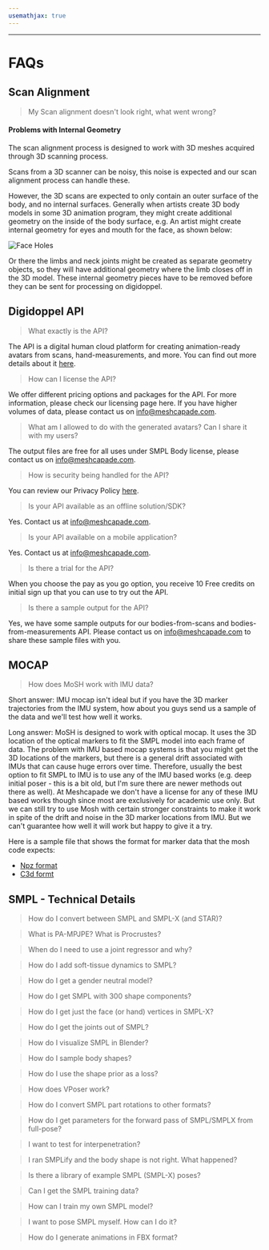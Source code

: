 ```yaml
---
usemathjax: true
---
```


___
# FAQs

## Scan Alignment

>  My Scan alignment doesn't look right, what went wrong?

#### Problems with Internal Geometry


The scan alignment process is designed to work with 3D meshes acquired through 3D scanning process. 

Scans from a 3D scanner can be noisy, this noise is expected and our scan alignment process can handle these. 

However, the 3D scans are expected to only contain an outer surface of the body, and no internal surfaces. Generally when artists create 3D body models in some 3D animation program, they might create additional geometry on the inside of the body surface, e.g.
An artist might create internal geometry for eyes and mouth for the face, as shown below:

![Face Holes](https://digidoppel.com/img/yes-no.png)

Or there the limbs and neck joints might be created as separate geometry objects, so they will have additional geometry where the limb closes off in the 3D model. 
These internal geometry pieces have to be removed before they can be sent for processing on digidoppel.

## Digidoppel API

> What exactly is the API?

The API is a digital human cloud platform for creating animation-ready avatars from scans, hand-measurements, and more. You can find out more details about it [here](https://meshcapade.com/infopages/api.html).

> How can I license the API?

We offer different pricing options and packages for the API. For more information, please check our licensing page here. If you have higher volumes of data, please contact us on info@meshcapade.com.

> What am I allowed to do with the generated avatars? Can I share it with my users?

The output files are free for all uses under SMPL Body license, please contact us on info@meshcapade.com.

> How is security being handled for the API?

You can review our Privacy Policy [here](https://info.meshcapade.com/faqs/api-privacy-policy).

> Is your API available as an offline solution/SDK?

Yes. Contact us at info@meshcapade.com.

> Is your API available on a mobile application?

Yes. Contact us at info@meshcapade.com.

> Is there a trial for the API?

When you choose the pay as you go option, you receive 10 Free credits on initial sign up that you can use to try out the API.

> Is there a sample output for the API?

Yes, we have some sample outputs for our bodies-from-scans and bodies-from-measurements API. Please  contact us on info@meshcapade.com to share these sample files with you.


## MOCAP

> How does MoSH work with IMU data?

Short answer: IMU mocap isn't ideal but if you have the 3D marker trajectories from the IMU system, how about you guys send us a sample of the data and we'll test how well it works.
 
Long answer: MoSH is designed to work with optical mocap. It uses the 3D location of the optical markers to fit the SMPL model into each frame of data. The problem with IMU based mocap systems is that you might get the 3D locations of the markers, but there is a general drift associated with IMUs that can cause huge errors over time. Therefore, usually the best option to fit SMPL to IMU is to use any of the IMU based works (e.g. deep initial poser - this is a bit old, but I'm sure there are newer methods out there as well). At Meshcapade we don't have a license for any of these IMU based works though since most are exclusively for academic use only. But we can still try to use Mosh with certain stronger constraints to make it work in spite of the drift and noise in the 3D marker locations from IMU. But we can't guarantee how well it will work  but happy to give it a try.
 
Here is a sample file that shows the format for marker data that the mosh code expects: 
 - [Npz format](https://drive.google.com/file/d/11tEf-WMwhpWI0fokznz3AqhTPz93S1z6/view?usp=sharing)
 - [C3d formt](https://drive.google.com/file/d/1yMon2dTiQO-mP2a4_XpYQ_skWjgxOO0h/view?usp=sharing)
 
 
## SMPL - Technical Details

> How do I convert between SMPL and SMPL-X (and STAR)? 




>  What is PA-MPJPE?  What is Procrustes?


> When do I need to use a joint regressor and why?


> How do I add soft-tissue dynamics to SMPL?


> How do I get a gender neutral model?


> How do I get SMPL with 300 shape components?


> How do I get just the face (or hand) vertices in SMPL-X?


> How do I get the joints out of SMPL?


> How do I visualize SMPL in Blender?


> How do I sample body shapes?

> How do I use the shape prior as a loss? 

> How does VPoser work?

> How do I convert SMPL part rotations to other formats?

> How do I get parameters for the forward pass of SMPL/SMPLX from full-pose?

> I want to test for interpenetration?

> I ran SMPLify and the body shape is not right. What happened?

> Is there a library of example SMPL (SMPL-X) poses?


> Can I get the SMPL training data?


> How can I train my own SMPL model?

> I want to pose SMPL myself.  How can I do it?

> How do I generate animations in FBX format?




